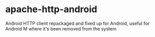 # apache-http-android
Android HTTP client repackaged and fixed up for Android, useful for Android M where it's been removed from the system

